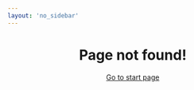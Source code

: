 ```yaml
---
layout: 'no_sidebar'
---
```


# Page not found!

[Go to start page](/)

<style>
    h1,p {text-align:center}
    h1 {color: var(--primary)}
</style>
